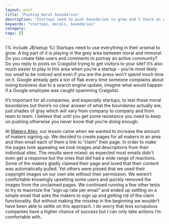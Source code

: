 ```yaml
---
layout: post
title: "Pushing moral boundaries"
description: "Startups need to push boundaries to grow and I share an experience we had pushing a boundary at Makers Alley."
keywords: "startups, morals, boundaries"
category:
tags: []
---
```

{% include JB/setup %}
Startups need to use everything in their arsenal to grow. A big part of it is playing in the grey area between moral and immoral. Do you create fake users and comments to portray an active community? Do you reply to posts on Craigslist trying to get visitors to your site? It’s also much easier to play in this area when you’re a startup - you’re most likely too small to be noticed and even if you are the press won’t spend much time on it. Google already gets a ton of flak every time someone complains about losing business due to a search engine update, imagine what would happen if a Google employee was caught spamming Craigslist.

It’s important for all companies, and especially startups, to test these moral boundaries but there’s no clear answer of what the boundaries actually are, just shades of gray which will vary from company to company and from team to team. I believe that until you get some resistance you need to keep on pushing otherwise you never know that you’re doing enough.

At <a href="https://makersalley.com/" target="_blank">Makers Alley</a>, our lesson came when we wanted to increase the amount of makers signing up. We decided to create pages for all makers in an area and then email each of them a link to “claim” their page. In order to make the pages look appealing we took images and descriptions from their individual sites. The results were mixed: as expected most emails didn’t even get a response but the ones that did had a wide range of reactions. Some of the makers gladly claimed their page and loved that their content was automatically pulled. Yet others were pissed that we used their copyright images on our own site without their permission. We weren’t comfortable knowingly upsetting some users and quickly removed the images from the unclaimed pages. We continued running a few other tests to try to maximize the “sign up rate per email” and ended up settling on a simple email that asks the makers to sign up and getting rid of the claim functionality. But without making the misstep in the beginning we wouldn’t have been able to settle on this approach. I do worry that less scrupulous companies have a higher chance of success but I can only take actions I’m comfortable with.